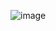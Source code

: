 ![image](https://github.com/mahirgul/ST500ProfileQRGenerator/assets/8502843/40996c11-e1c4-4091-ac89-4efe5b421cd8)
